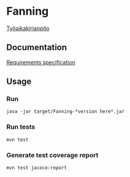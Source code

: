 # Fanning

[Työaikakirjanpito](https://github.com/Tuupertunut/Fanning/blob/master/documentation/tyoaikakirjanpito.md)

## Documentation

[Requirements specification](https://github.com/Tuupertunut/Fanning/blob/master/documentation/reqspec.md)

## Usage

### Run

```
java -jar target/Fanning-*version here*.jar
```

### Run tests

```
mvn test
```

### Generate test coverage report

```
mvn test jacoco:report
```